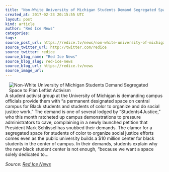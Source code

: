 ```yaml
---
title: "Non-White University of Michigan Students Demand Segregated Space to Plan Leftist Activism"
created_at: 2017-02-23 20:15:55 UTC
layout: post
kind: article
author: "Red Ice News"
categories: 
tags: 
source_post_url: https://redice.tv/news/non-white-university-of-michigan-students-demand-segregated-space-to-plan-leftist-activism
source_twitter_url: http://twitter.com/redice
source_twitter: redice
source_blog_name: "Red Ice News"
source_blog_slug: red-ice-news
source_blog_url: https://redice.tv/news
source_image_url: 
---
```

<img align="left" hspace="12" alt="Non-White University of Michigan Students Demand Segregated Space to Plan Leftist Activism" src="https://rdice.net/a/c/n/17/02232112-Law_School_Facade_2009.9cd7b47f.jpg"> A student activist group at the University of Michigan is demanding campus officials provide them with “a permanent designated space on central campus for Black students and students of color to organize and do social justice work.” The demand is one of several lodged by “Students4Justice,” who this month ratcheted up campus demonstrations to pressure administrators to cave, complaining in a newly launched petition that President Mark Schlissel has snubbed their demands. The clamor for a segregated space for students of color to organize social justice efforts comes even as the public university builds a $10 million center for black students in the center of campus. In their demands, students explain why the new black student center is not enough, “because we want a space solely dedicated to&#8230;<div class="">
    <i>Source: <a href="https://redice.tv/news">Red Ice News</a></i>
</div>
